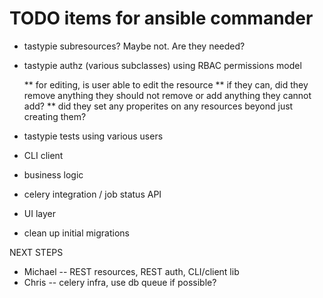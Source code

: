 TODO items for ansible commander
================================

* tastypie subresources?  Maybe not.  Are they needed?

* tastypie authz (various subclasses) using RBAC permissions model

  ** for editing, is user able to edit the resource
  ** if they can, did they remove anything they should not remove or add anything they cannot add?
  ** did they set any properites on any resources beyond just creating them?

* tastypie tests using various users

* CLI client
* business logic 
* celery integration / job status API
* UI layer
* clean up initial migrations

NEXT STEPS

* Michael -- REST resources, REST auth, CLI/client lib
* Chris -- celery infra, use db queue if possible?

